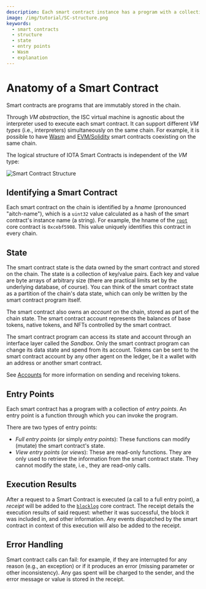 ```yaml
---
description: Each smart contract instance has a program with a collection of entry points and a state.
image: /img/tutorial/SC-structure.png
keywords:
  - smart contracts
  - structure
  - state
  - entry points
  - Wasm
  - explanation
---
```


# Anatomy of a Smart Contract

Smart contracts are programs that are immutably stored in the chain.

Through _VM abstraction_, the ISC virtual machine is agnostic about the interpreter used to execute each smart contract.
It can support different _VM types_ (i.e., interpreters) simultaneously on the same chain.
For example, it is possible to have [Wasm](/wasp-wasm/introduction/) and [EVM/Solidity](/wasp-evm/introduction/) smart
contracts coexisting on the same chain.

The logical structure of IOTA Smart Contracts is independent of the _VM_ type:

![Smart Contract Structure](/img/tutorial/SC-structure.png)

## Identifying a Smart Contract

Each smart contract on the chain is identified by a _hname_ (pronounced "aitch-name"), which is a `uint32` value
calculated as a hash of the smart contract's instance name (a string).
For example, the hname of the [`root`](/wasp-wasm/reference/core-contracts/root/) core contract
is `0xcebf5908`. This
value uniquely identifies this contract in every chain.

## State

The smart contract state is the data owned by the smart contract and stored on the chain.
The state is a collection of key/value pairs.
Each key and value are byte arrays of arbitrary size (there are practical limits set by the underlying database, of
course).
You can think of the smart contract state as a partition of the chain's data state, which can only be written by the
smart contract program itself.

The smart contract also owns an _account_ on the chain, stored as part of the chain state.
The smart contract account represents the balances of base tokens, native tokens, and NFTs controlled by the smart
contract.

The smart contract program can access its state and account through an interface layer called the _Sandbox_.
Only the smart contract program can change its data state and spend from its
account. Tokens can be sent to the smart contract account by any other agent on
the ledger, be it a wallet with an address or another smart contract.

See [Accounts](/wasp-wasm/explanations/how-accounts-work) for more information on sending and receiving
tokens.

## Entry Points

Each smart contract has a program with a collection of _entry points_.
An entry point is a function through which you can invoke the program.

There are two types of entry points:

- _Full entry points_ (or simply _entry points_): These functions can modify
  (mutate) the smart contract's state.
- _View entry points_ (or _views_): These are read-only functions. They are only used
  to retrieve the information from the smart contract state. They cannot
  modify the state, i.e., they are read-only calls.

## Execution Results

After a request to a Smart Contract is executed (a call to a full entry point), a _receipt_ will be added to
the [`blocklog`](/wasp-wasm/reference/core-contracts/blocklog/) core contract. The receipt details the
execution results
of said request: whether it was successful, the block it was included in, and other information.
Any events dispatched by the smart contract in context of this execution will also be added to the receipt.

## Error Handling

Smart contract calls can fail: for example, if they are interrupted for any reason (e.g., an exception) or if it
produces an error (missing parameter or other inconsistency).
Any gas spent will be charged to the sender, and the error message or value is stored in the receipt.
